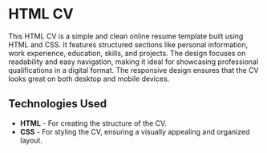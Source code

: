 # HTML CV

This HTML CV is a simple and clean online resume template built using HTML and CSS. It features structured sections like personal information, work experience, education, skills, and projects. The design focuses on readability and easy navigation, making it ideal for showcasing professional qualifications in a digital format. The responsive design ensures that the CV looks great on both desktop and mobile devices.

## Technologies Used
- **HTML** - For creating the structure of the CV.
- **CSS** - For styling the CV, ensuring a visually appealing and organized layout.


